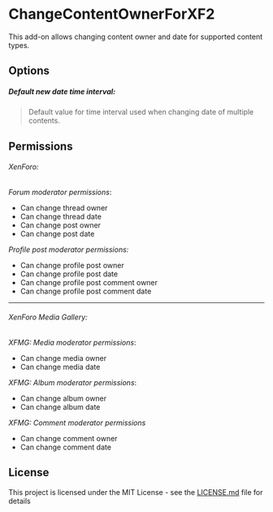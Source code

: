 # ChangeContentOwnerForXF2
This add-on allows changing content owner and date for supported content types.

## Options
##### Default new date time interval:
> Default value for time interval used when changing date of multiple contents.

## Permissions
###### XenForo:
*Forum moderator permissions*:
- Can change thread owner
- Can change thread date
- Can change post owner
- Can change post date

*Profile post moderator permissions:*
- Can change profile post owner
- Can change profile post date
- Can change profile post comment owner
- Can change profile post comment date

------------

###### XenForo Media Gallery:
*XFMG: Media moderator permissions*:
- Can change media owner
- Can change media date

*XFMG: Album moderator permissions*:
- Can change album owner
- Can change album date

*XFMG: Comment moderator permissions*
- Can change comment owner
- Can change comment date

## License
This project is licensed under the MIT License - see the [LICENSE.md](LICENSE.md) file for details